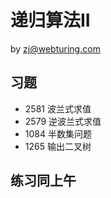 # 递归算法II
by zj@webturing.com


## 习题
- 2581	波兰式求值
- 2579	逆波兰式求值
- 1084	半数集问题
- 1265	输出二叉树

## 练习同上午
